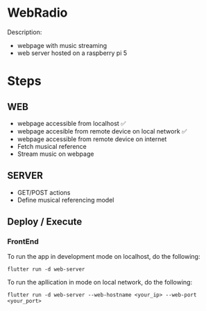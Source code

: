 # WebRadio

Description:
- webpage with music streaming
- web server hosted on a raspberry pi 5

# Steps

## WEB
- webpage accessible from localhost ✅
- webpage accesible from remote device on local network ✅
- webpage accessible from remote device on internet
- Fetch musical reference
- Stream music on webpage

## SERVER
- GET/POST actions
- Define musical referencing model

## Deploy / Execute

### FrontEnd
To run the app in development mode on localhost, do the following:
```
flutter run -d web-server
```
To run the apllication in  mode on local network, do the following:
```
flutter run -d web-server --web-hostname <your_ip> --web-port <your_port>
```